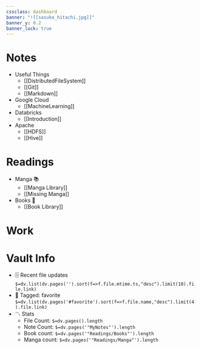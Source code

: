 ```yaml
---
cssclass: dashboard
banner: "![[sasuke_hitachi.jpg]]"
banner_y: 0.2
banner_lock: true
---
```


# Notes
- Useful Things
	- [[DistributedFileSystem]]
	- [[Git]]
	- [[Markdown]]
- Google Cloud
	- [[MachineLearning]]
- Databricks
	- [[Introduction]]
- Apache
	- [[HDFS]]
	- [[Hive]]
# Readings
- Manga 📚
	- [[Manga Library]]
	- [[Missing Manga]]
- Books 📖
	- [[Book Library]]
# Work


# Vault Info
- 🗄️ Recent file updates
 `$=dv.list(dv.pages('').sort(f=>f.file.mtime.ts,"desc").limit(10).file.link)`
- 🔖 Tagged:  favorite 
 `$=dv.list(dv.pages('#favorite').sort(f=>f.file.name,"desc").limit(4).file.link)`
- 〽️ Stats
	- File Count: `$=dv.pages().length`
	- Note Count: `$=dv.pages('"MyNotes"').length`
	- Book count: `$=dv.pages('"Readings/Books"').length`
	- Manga count: `$=dv.pages('"Readings/Manga"').length`